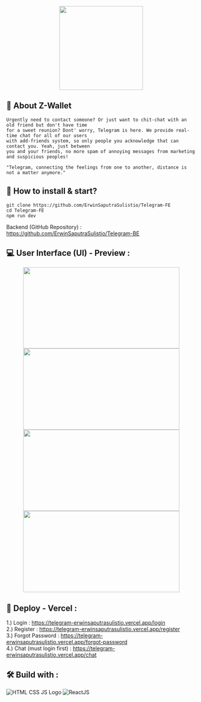 <p align="center">
  <img src="https://i.pinimg.com/originals/74/e6/ec/74e6ec9d86017536f2b0367c21f38319.png" width="222">
</p>

## :mag_right: About Z-Wallet
    Urgently need to contact someone? Or just want to chit-chat with an old friend but don't have time 
    for a sweet reunion? Dont' worry, Telegram is here. We provide real-time chat for all of our users 
    with add-friends system, so only people you acknowledge that can contact you. Yeah, just between 
    you and your friends, no more spam of annoying messages from marketing and suspicious peoples!
    
    "Telegram, connecting the feelings from one to another, distance is not a matter anymore."

## :page_with_curl: How to install & start?  
    git clone https://github.com/ErwinSaputraSulistio/Telegram-FE
    cd Telegram-FE
    npm run dev
Backend (GitHub Repository) : https://github.com/ErwinSaputraSulistio/Telegram-BE  

## :computer: User Interface (UI) - Preview :
<p align="center">
  <img height="215" src="https://user-images.githubusercontent.com/77045083/117059480-0bacef00-ad4a-11eb-99c5-cc9ce21c6677.png" width="415">
  <img height="215" src="https://user-images.githubusercontent.com/77045083/117723464-99864f80-b20c-11eb-9518-8692b8719625.png" width="415">
  <img height="215" src="https://user-images.githubusercontent.com/77045083/117723470-9b501300-b20c-11eb-8586-6d56424f9d77.png" width="415">
  <img height="215" src="https://user-images.githubusercontent.com/77045083/117723450-97bc8c00-b20c-11eb-94b0-38948cb1c4fe.png" width="415">
</p>

## :pushpin: Deploy - Vercel :
1.) Login : https://telegram-erwinsaputrasulistio.vercel.app/login  
2.) Register : https://telegram-erwinsaputrasulistio.vercel.app/register  
3.) Forgot Password : https://telegram-erwinsaputrasulistio.vercel.app/forgot-password  
4.) Chat (must login first) : https://telegram-erwinsaputrasulistio.vercel.app/chat  

## :hammer_and_wrench: Build with : 
![HTML CSS JS Logo](https://user-images.githubusercontent.com/77045083/110452347-ad6fe100-80f7-11eb-94ab-c86a935c6e1f.png)
![ReactJS](https://user-images.githubusercontent.com/77045083/118378083-645a7280-b5fb-11eb-84b3-92d0b0e09e57.png)
